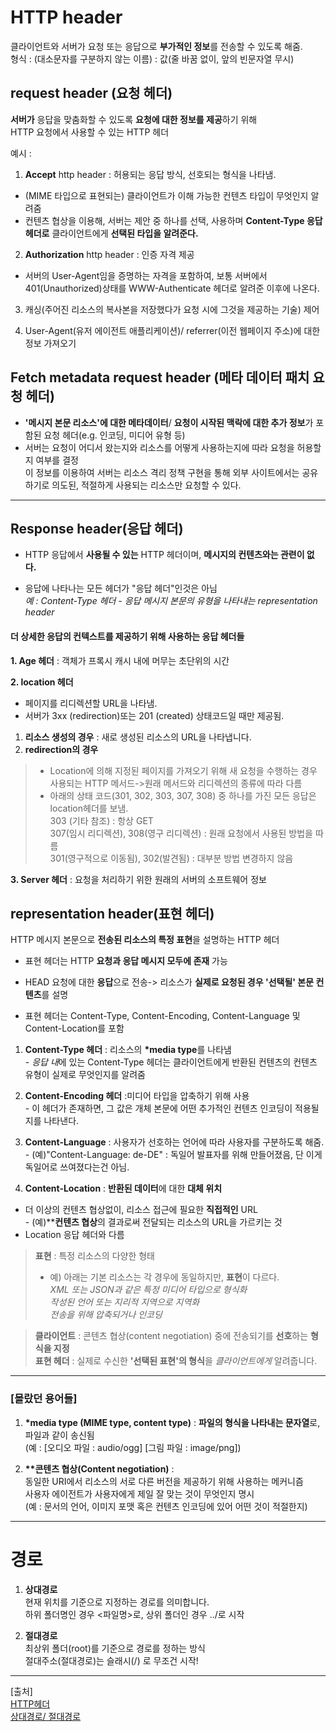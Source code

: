 # HTTP header  
클라이언트와 서버가 요청 또는 응답으로 **부가적인 정보**를 전송할 수 있도록 해줌.    
형식 : (대소문자를 구분하지 않는 이름) : 값(줄 바꿈 없이, 앞의 빈문자열 무시)    

## request header (요청 헤더)  
**서버가** 응답을 맞춤화할 수 있도록 **요청에 대한 정보를 제공**하기 위해  
HTTP 요청에서 사용할 수 있는 HTTP 헤더  

예시 : 
1. **Accept** http header : 허용되는 응답 방식, 선호되는 형식을 나타냄.  
- (MIME 타입으로 표현되는) 클라이언트가 이해 가능한 컨텐츠 타입이 무엇인지 알려줌  
- 컨텐츠 협상을 이용해, 서버는 제안 중 하나를 선택, 사용하며 **Content-Type 응답 헤더로** 클라이언트에게 **선택된 타입을 알려준다.**  

2. **Authorization** http header : 인증 자격 제공  
- 서버의 User-Agent임을 증명하는 자격을 포함하여, 보통 서버에서 401(Unauthorized)상태를 WWW-Authenticate 헤더로 알려준 이후에 나온다.  

3. 캐싱(주어진 리소스의 복사본을 저장했다가 요청 시에 그것을 제공하는 기술) 제어   

4. User-Agent(유저 에이전트 애플리케이션)/ referrer(이전 웹페이지 주소)에 대한 정보 가져오기  

## Fetch metadata request header (메타 데이터 패치 요청 헤더)  
- **'메시지 본문 리소스'에 대한 메타데이터**/ **요청이 시작된 맥락에 대한 추가 정보**가 포함된 요청 헤더(e.g. 인코딩, 미디어 유형 등)  
- 서버는 요청이 어디서 왔는지와 리소스를 어떻게 사용하는지에 따라 요청을 허용할지 여부를 결정  
이 정보를 이용하여 서버는 리소스 격리 정책 구현을 통해 외부 사이트에서는 공유하기로 의도된, 적절하게 사용되는 리소스만 요청할 수 있다.  

---

## Response header(응답 헤더)  
- HTTP 응답에서 **사용될 수 있는** HTTP 헤더이며, **메시지의 컨텐츠와는 관련이 없다.**  

- 응답에 나타나는 모든 헤더가 "응답 헤더"인것은 아님  
*예 : Content-Type 헤더 - 응답 메시지 본문의 유형을 나타내는 representation header*  

#### 더 상세한 응답의 컨텍스트를 제공하기 위해 사용하는 응답 헤더들  
**1. Age 헤더** : 객체가 프록시 캐시 내에 머무는 초단위의 시간  

**2. location 헤더**  
-  페이지를 리디렉션할 URL을 나타냄.  
- 서버가 3xx (redirection)또는 201 (created) 상태코드일 때만 제공됨.  
1. **리소스 생성의 경우** : 새로 생성된 리소스의 URL을 나타냅니다.
2. **redirection의 경우** 
>- Location에 의해 지정된 페이지를 가져오기 위해 새 요청을 수행하는 경우 사용되는 HTTP 메서드->원래 메서드와 리디렉션의 종류에 따라 다름  
>- 아래의 상태 코드(301, 302, 303, 307, 308) 중 하나를 가진 모든 응답은 location헤더를 보냄.  
303 (기타 참조) : 항상 GET  
307(임시 리디렉션), 308(영구 리디렉션) : 원래 요청에서 사용된 방법을 따름  
301(영구적으로 이동됨), 302(발견됨) : 대부분 방법 변경하지 않음

**3. Server 헤더** : 요청을 처리하기 위한 원래의 서버의 소프트웨어 정보  



## representation header(표현 헤더)
HTTP 메시지 본문으로 **전송된 리소스의 특정 표현**을 설명하는 HTTP 헤더  
- 표현 헤더는 HTTP **요청과 응답 메시지 모두에 존재** 가능   
- HEAD 요청에 대한 **응답**으로 전송-> 리소스가 **실제로 요청된 경우 '선택될' 본문 컨텐츠**를 설명

- 표현 헤더는 Content-Type, Content-Encoding, Content-Language 및 Content-Location를 포함
1. **Content-Type 헤더** :  리소스의 **\*media type**를 나타냄  
\- *응답 내*에 있는 Content-Type 헤더는 클라이언트에게 반환된 컨텐츠의 컨텐츠 유형이 실제로 무엇인지를 알려줌  

2. **Content-Encoding 헤더** :미디어 타입을 압축하기 위해 사용  
\- 이 헤더가 존재하면, 그 값은 개체 본문에 어떤 추가적인 컨텐츠 인코딩이 적용될지를 나타낸다.  

3. **Content-Language** : 사용자가 선호하는 언어에 따라 사용자를 구분하도록 해줌.  
\- (예)"Content-Language: de-DE" : 독일어 발표자를 위해 만들어졌음, 단 이게 독일어로 쓰여졌다는건 아님.  

4. **Content-Location** : **반환된 데이터**에 대한 **대체 위치**  
- 더 이상의 컨텐츠 협상없이, 리소스 접근에 필요한 **직접적인** URL  
\- (예)\*\***컨텐츠 협상**의 결과로써 전달되는 리소스의 URL을 가르키는 것  
- Location 응답 헤더와 다름  

 
>**표현** : 특정 리소스의 다양한 형태    
>- 예) 아래는 기본 리소스는 각 경우에 동일하지만, **표현**이 다르다.  
*XML 또는 JSON과 같은 특정 미디어 타입으로 형식화*  
*작성된 언어 또는 지리적 지역으로 지역화*  
*전송을 위해 압축되거나 인코딩* 

>**클라이언트** : 콘텐츠 협상(content negotiation) 중에 전송되기를 **선호**하는 **형식을 지정**   
> **표현 헤더** : 실제로 수신한 **'선택된 표현'의 형식**을 *클라이언트에게* 알려줍니다. 

---  
### [몰랐던 용어들]  

1. **\*media type (MIME type, content type)** : **파일의 형식을 나타내는 문자열**로, 파일과 같이 송신됨  
(예 : [오디오 파일 : audio/ogg] [그림 파일 : image/png])

2. **\*\*콘텐츠 협상(Content negotiation)** :   
동일한 URI에서 리소스의 서로 다른 버전을 제공하기 위해 사용하는 메커니즘  
사용자 에이전트가 사용자에게 제일 잘 맞는 것이 무엇인지 명시  
(예 : 문서의 언어, 이미지 포맷 혹은 컨텐츠 인코딩에 있어 어떤 것이 적절한지)

---


# 경로
1. **상대경로**  
현재 위치를 기준으로 지정하는 경로를 의미합니다.  
하위 폴더명인 경우 <파일명>로, 상위 폴더인 경우 ../로 시작

2. **절대경로**  
최상위 폴더(root)를 기준으로 경로를 정하는 방식  
절대주소(절대경로)는 슬래시(/) 로 무조건 시작!  

---
[출처]  
[HTTP헤더](https://developer.mozilla.org/ko/docs/Web/HTTP/Headers)  
[상대경로/ 절대경로 ](https://www.inflearn.com/blogs/1284) 